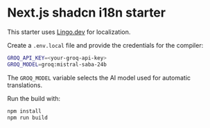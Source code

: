 # Next.js shadcn i18n starter

This starter uses [Lingo.dev](https://lingo.dev/) for localization.

Create a `.env.local` file and provide the credentials for the compiler:

```bash
GROQ_API_KEY=<your-groq-api-key>
GROQ_MODEL=groq:mistral-saba-24b
```

The `GROQ_MODEL` variable selects the AI model used for automatic translations.

Run the build with:

```bash
npm install
npm run build
```



